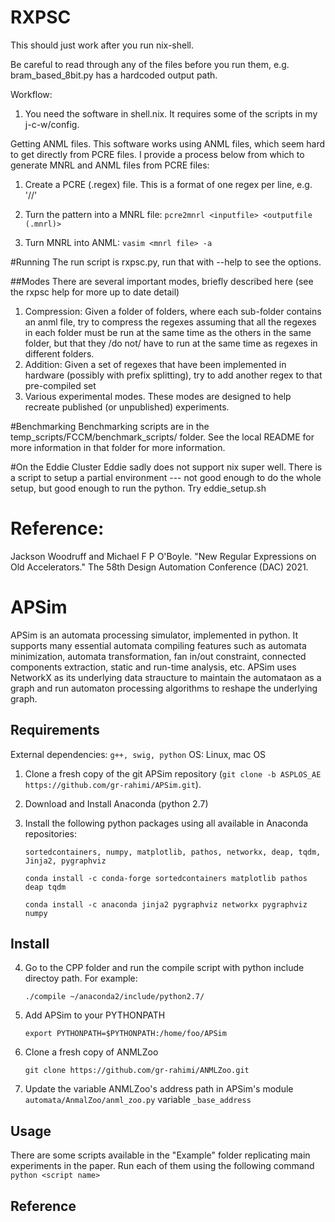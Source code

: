 # RXPSC
This should just work after you run nix-shell.

Be careful to read through any of the files before you run them, e.g. bram_based_8bit.py has a hardcoded output path.

Workflow:

1. You need the software in shell.nix.  It requires some of the scripts in my j-c-w/config.

Getting ANML files.  This software works using ANML files, which
seem hard to get directly from PCRE files.  I provide a process
below from which to generate MNRL and ANML files from PCRE
files:

1. Create a PCRE (.regex) file.  This is a format of one regex
per line, e.g. '/<pattern>/'

2. Turn the pattern into a MNRL file: `pcre2mnrl <inputfile> <outputfile (.mnrl)>`

3. Turn MNRL into ANML: `vasim <mnrl file> -a`

#Running
The run script is rxpsc.py, run
that with --help to see the options.

##Modes
There are several important modes, briefly described here (see the rxpsc help for more up to date detail)

1.  Compression: Given a folder of folders, where each sub-folder contains an anml
file, try to compress the regexes assuming that all the regexes in
each folder must be run at the same time as the others in the same
folder, but that they /do not/ have to run at the same time as regexes
in different folders.
2. Addition: Given a set of regexes that have been implemented in hardware (possibly with prefix splitting), try to add another regex to that pre-compiled set
3. Various experimental modes.  These modes are designed to help recreate published (or unpublished) experiments.

#Benchmarking
Benchmarking scripts are in the temp_scripts/FCCM/benchmark_scripts/
folder.  See the local README for more information in that folder for
more information.

#On the Eddie Cluster
Eddie sadly does not support nix super well.  There is a script to
setup a partial environment --- not good enough to do the whole
setup, but good enough to run the python.  Try eddie_setup.sh

# Reference:
Jackson Woodruff and Michael F P O'Boyle. "New Regular Expressions on Old Accelerators." The 58th Design Automation Conference (DAC) 2021.

# APSim 

APSim is an automata processing simulator, implemented in python. It supports many essential automata compiling features such as automata minimization, automata transformation, fan in/out constraint, connected components extraction, static and run-time analysis, etc.
APSim uses NetworkX as its underlying data straucture to maintain the automataon as a graph and run automaton processing algorithms to reshape the underlying graph.

Requirements
------------
External dependencies: `g++, swig, python`
OS: Linux, mac OS

1. Clone a fresh copy of the git APSim repository (`git clone -b ASPLOS_AE https://github.com/gr-rahimi/APSim.git`).

2. Download and Install Anaconda (python 2.7)

3. Install the following python packages using all available in Anaconda repositories:

    `sortedcontainers, numpy, matplotlib, pathos, networkx, deap, tqdm, Jinja2, pygraphviz`
    
    `conda install -c conda-forge sortedcontainers matplotlib pathos deap tqdm`
    
    `conda install -c anaconda jinja2 pygraphviz networkx pygraphviz numpy`
    

Install
-------

4. Go to the CPP folder and run the compile script with python include directoy path. For example:

    `./compile ~/anaconda2/include/python2.7/`
    
5. Add APSim to your PYTHONPATH

    `export PYTHONPATH=$PYTHONPATH:/home/foo/APSim`

6. Clone a fresh copy of ANMLZoo

    `git clone https://github.com/gr-rahimi/ANMLZoo.git`

7. Update the variable ANMLZoo's address path in APSim's module `automata/AnmalZoo/anml_zoo.py` variable `_base_address`


Usage
-------
There are some scripts available in the "Example" folder replicating main experiments in the paper. Run each of them using the following command
`python <script name>`


Reference
----------
